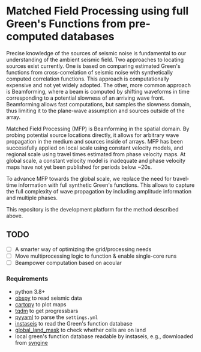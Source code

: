 # Matched Field Processing using full Green's Functions from pre-computed databases

Precise knowledge of the sources of seismic noise is fundamental to our understanding of the ambient seismic field. Two approaches to locating sources exist currently. One is based on comparing estimated Green's functions from cross-correlation of seismic noise with synthetically computed correlation functions. This approach is computationally expensive and not yet widely adopted. The other, more common approach is Beamforming, where a beam is computed by shifting waveforms in time corresponding to a potential slowness of an arriving wave front. Beamforming allows fast computations, but samples the slowness domain, thus limiting it to the plane-wave assumption and sources outside of the array.

Matched Field Processing (MFP) is Beamforming in the spatial domain. By probing potential source locations directly, it allows for arbitrary wave propagation in the medium and sources inside of arrays. MFP has been successfully applied on local scale using constant velocity models, and regional scale using travel times estimated from phase velocity maps. At global scale, a constant velocity model is inadequate and phase velocity maps have not yet been published for periods below ~20s.

To advance MFP towards the global scale, we replace the need for travel-time information with full synthetic Green's functions. This allows to capture the full complexity of wave propagation by including amplitude information and multiple phases. 

This repository is the development platform for the method described above.

## TODO

- [ ] A smarter way of optimizing the grid/processing needs
- [ ] Move multiprocessing logic to function & enable single-core runs
- [ ] Beampower computation based on acoular
### Requirements

- python 3.8+
- [obspy](https://github.com/obspy/obspy/wiki/) to read seismic data
- [cartopy](https://scitools.org.uk/cartopy/docs/latest/index.html) to plot maps
- [tqdm](https://tqdm.github.io) to get progressbars
- [pyyaml](https://pypi.org/project/PyYAML/) to parse the `settings.yml`
- [instaseis](https://instaseis.net) to read the Green's function database
- [global_land_mask](https://pypi.org/project/global-land-mask/) to check whether cells are on land
- local green's function database readable by instaseis, e.g., downloaded from [syngine](http://ds.iris.edu/ds/products/syngine/)
